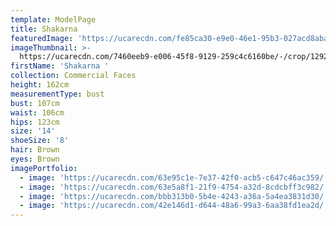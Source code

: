 ```yaml
---
template: ModelPage
title: Shakarna
featuredImage: 'https://ucarecdn.com/fe85ca30-e9e0-46e1-95b3-027acd8abae1/'
imageThumbnail: >-
  https://ucarecdn.com/7460eeb9-e006-45f8-9129-259c4c6160be/-/crop/1292x1856/331,82/-/preview/
firstName: 'Shakarna '
collection: Commercial Faces
height: 162cm
measurementType: bust
bust: 107cm
waist: 106cm
hips: 123cm
size: '14'
shoeSize: '8'
hair: Brown
eyes: Brown
imagePortfolio:
  - image: 'https://ucarecdn.com/63e95c1e-7e37-42f0-acb5-c647c46ac359/'
  - image: 'https://ucarecdn.com/63e5a8f1-21f9-4754-a32d-8cdcbff3c982/'
  - image: 'https://ucarecdn.com/bbb313b0-5b4e-4243-a36a-5a4ea3831d30/'
  - image: 'https://ucarecdn.com/42e146d1-d644-48a6-99a3-6aa38fd1ea2d/'
---
```


